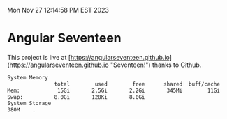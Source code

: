 Mon Nov 27 12:14:58 PM EST 2023

# Angular Seventeen


This project is live at [https://angularseventeen.github.io](https://angularseventeen.github.io "Seventeen!") thanks to Github.

```bash
System Memory
               total        used        free      shared  buff/cache   available
Mem:            15Gi       2.5Gi       2.2Gi       345Mi        11Gi        12Gi
Swap:          8.0Gi       128Ki       8.0Gi
System Storage
380M	.
```
```bash
